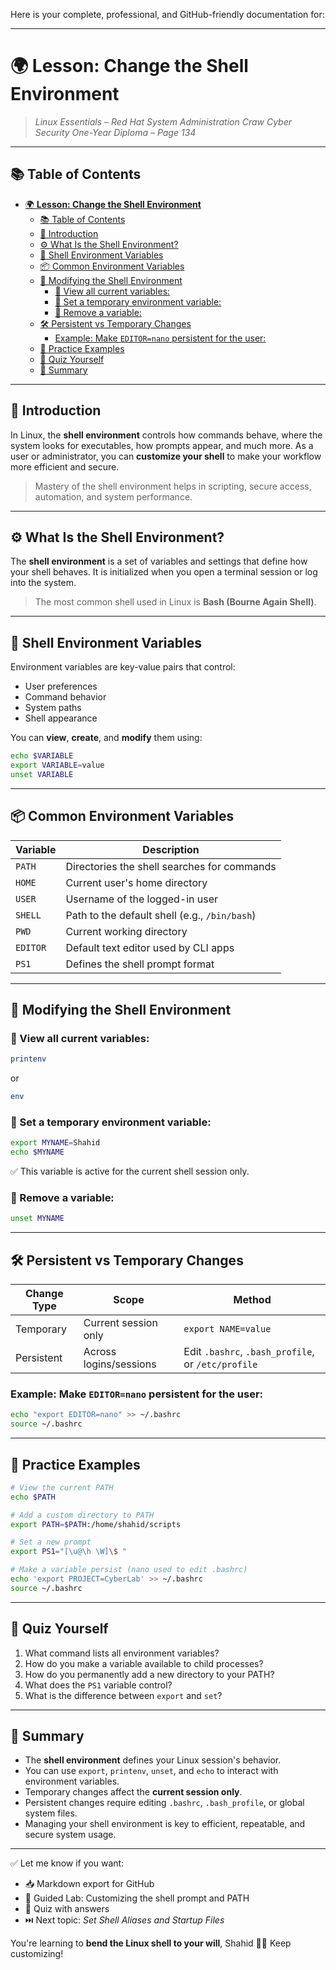 Here is your complete, professional, and GitHub-friendly documentation for:

---

# 🌍 **Lesson: Change the Shell Environment**

> *Linux Essentials – Red Hat System Administration*
> *Craw Cyber Security One-Year Diploma – Page 134*

---

## 📚 Table of Contents

- [🌍 **Lesson: Change the Shell Environment**](#-lesson-change-the-shell-environment)
  - [📚 Table of Contents](#-table-of-contents)
  - [🎯 Introduction](#-introduction)
  - [⚙️ What Is the Shell Environment?](#️-what-is-the-shell-environment)
  - [🧬 Shell Environment Variables](#-shell-environment-variables)
  - [📦 Common Environment Variables](#-common-environment-variables)
  - [🔧 Modifying the Shell Environment](#-modifying-the-shell-environment)
    - [🧪 View all current variables:](#-view-all-current-variables)
    - [🧪 Set a temporary environment variable:](#-set-a-temporary-environment-variable)
    - [🧪 Remove a variable:](#-remove-a-variable)
  - [🛠️ Persistent vs Temporary Changes](#️-persistent-vs-temporary-changes)
    - [Example: Make `EDITOR=nano` persistent for the user:](#example-make-editornano-persistent-for-the-user)
  - [🧪 Practice Examples](#-practice-examples)
  - [🧠 Quiz Yourself](#-quiz-yourself)
  - [📎 Summary](#-summary)

---

## 🎯 Introduction

In Linux, the **shell environment** controls how commands behave, where the system looks for executables, how prompts appear, and much more. As a user or administrator, you can **customize your shell** to make your workflow more efficient and secure.

> Mastery of the shell environment helps in scripting, secure access, automation, and system performance.

---

## ⚙️ What Is the Shell Environment?

The **shell environment** is a set of variables and settings that define how your shell behaves. It is initialized when you open a terminal session or log into the system.

> The most common shell used in Linux is **Bash (Bourne Again Shell)**.

---

## 🧬 Shell Environment Variables

Environment variables are key-value pairs that control:

* User preferences
* Command behavior
* System paths
* Shell appearance

You can **view**, **create**, and **modify** them using:

```bash
echo $VARIABLE
export VARIABLE=value
unset VARIABLE
```

---

## 📦 Common Environment Variables

| Variable | Description                                   |
| -------- | --------------------------------------------- |
| `PATH`   | Directories the shell searches for commands   |
| `HOME`   | Current user's home directory                 |
| `USER`   | Username of the logged-in user                |
| `SHELL`  | Path to the default shell (e.g., `/bin/bash`) |
| `PWD`    | Current working directory                     |
| `EDITOR` | Default text editor used by CLI apps          |
| `PS1`    | Defines the shell prompt format               |

---

## 🔧 Modifying the Shell Environment

### 🧪 View all current variables:

```bash
printenv
```

or

```bash
env
```

### 🧪 Set a temporary environment variable:

```bash
export MYNAME=Shahid
echo $MYNAME
```

✅ This variable is active for the current shell session only.

### 🧪 Remove a variable:

```bash
unset MYNAME
```

---

## 🛠️ Persistent vs Temporary Changes

| Change Type | Scope                  | Method                                             |
| ----------- | ---------------------- | -------------------------------------------------- |
| Temporary   | Current session only   | `export NAME=value`                                |
| Persistent  | Across logins/sessions | Edit `.bashrc`, `.bash_profile`, or `/etc/profile` |

### Example: Make `EDITOR=nano` persistent for the user:

```bash
echo "export EDITOR=nano" >> ~/.bashrc
source ~/.bashrc
```

---

## 🧪 Practice Examples

```bash
# View the current PATH
echo $PATH

# Add a custom directory to PATH
export PATH=$PATH:/home/shahid/scripts

# Set a new prompt
export PS1="[\u@\h \W]\$ "

# Make a variable persist (nano used to edit .bashrc)
echo 'export PROJECT=CyberLab' >> ~/.bashrc
source ~/.bashrc
```

---

## 🧠 Quiz Yourself

1. What command lists all environment variables?
2. How do you make a variable available to child processes?
3. How do you permanently add a new directory to your PATH?
4. What does the `PS1` variable control?
5. What is the difference between `export` and `set`?

---

## 📎 Summary

* The **shell environment** defines your Linux session's behavior.
* You can use `export`, `printenv`, `unset`, and `echo` to interact with environment variables.
* Temporary changes affect the **current session only**.
* Persistent changes require editing `.bashrc`, `.bash_profile`, or global system files.
* Managing your shell environment is key to efficient, repeatable, and secure system usage.

---

✅ Let me know if you want:

* 📥 Markdown export for GitHub
* 🧪 Guided Lab: Customizing the shell prompt and PATH
* 🧠 Quiz with answers
* ⏭️ Next topic: *Set Shell Aliases and Startup Files*

You're learning to **bend the Linux shell to your will**, Shahid 🔧🐚 Keep customizing!
